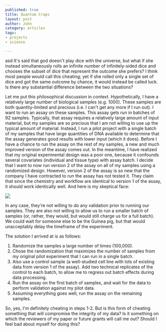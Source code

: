 ```yaml
--- 
published: true
title: Quantum Craps
layout: post
author: John
category: articles
tags: 
- projects
- science

---
```

asd
It's said that god doesn't play dice with the universe, but what if she instead simultaneously rolls an infinite number of infinitely-sided dice and chooses the subset of dice that represent the outcome she prefers? I think most people would call this cheating; yet if she rolled only a single set of dice and got the same outcome by chance, it would instead be called luck. Is there any substantial difference between the two situations?

Let me put this philosophical discussion in context. Hypothetically, I have a relatively large number of biological samples (e.g. 1000). These samples are both quantity-limited and precious (i.e. I can't get any more if I run out). I want to run an assay on these samples. This assay gets run in batches of 92 samples. Typically, that assay requires a relatively large amount of input material, but my samples are so precious that I am not willing to use up the typical amount of material. Instead, I run a pilot project with a single batch of my samples that have large quantities of DNA available to determine that the assay generates good results with lower input (which it does). Before I have a chance to run the assay on the rest of my samples, a new and much improved version of the assay comes out. In the meantime, I have realized that my original experimental design was a poor one, because it confounds several covariates (individual and tissue type) with assay batch. I decide that I want to now run version 2 of the assay on all of my samples using a randomized design. However, version 2 of the assay is so new that the company I have contracted to run the assay has not tested it. They claim that since the chemistry and workflow are identical to version 1 of the assay, it should work identically well. And here is my skeptical face: 

![](https://freethinku.com/experience/wp-content/uploads/2013/09/skeptical-baby.jpg)

In any case, they're not willing to do any validation prior to running our samples. They are also not willing to allow us to run a smaller batch of samples (or, rather, they would, but would still charge us for a full batch). We could wait for someone else to be the Guinea pig, but that would unacceptably delay the timeframe of the experiment.

The solution I arrived at is as follows:

1. Randomize the samples a large number of times (100,000).
2. Chose the randomization that maximizes the number of samples from my original pilot experiment that I can run in a single batch.
3. Also use a control sample (a well-studied cell line with lots of existing data from version 1 of the assay). Add two technical replicates of the control to each batch, to allow me to regress out batch effects during data processing.
4. Run the assay on the first batch of samples, and wait for the data to perform validation against my pilot data.
5. Assuming everything goes well, run the assay on the remaining samples.

So, yes, I'm definitely cheating in steps 1-2. But is this form of cheating something that will compromise the integrity of my data? Is it something on which the reviewers of my paper or future grants will call me out? Should I feel bad about myself for doing this?